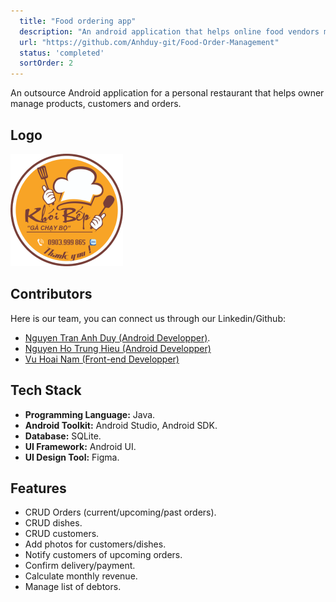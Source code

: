 ```yaml
---
  title: "Food ordering app"
  description: "An android application that helps online food vendors manage orders, customers list and menu."
  url: "https://github.com/Anhduy-git/Food-Order-Management"
  status: 'completed'
  sortOrder: 2
---
```


An outsource Android application for a personal restaurant that helps owner manage products, customers and orders.

## Logo

![Logo](../../assets/food-order-1.png)

## Contributors

Here is our team, you can connect us through our Linkedin/Github:

- [Nguyen Tran Anh Duy (Android Developper)](https://www.linkedin.com/in/duy-nguyen-tran-anh/).
- [Nguyen Ho Trung Hieu (Android Developper)](https://github.com/nhthieu)
- [Vu Hoai Nam (Front-end Developper)](https://github.com/namhoai1109)

## Tech Stack

- **Programming Language:** Java.
- **Android Toolkit:** Android Studio, Android SDK.
- **Database:** SQLite.
- **UI Framework:** Android UI.
- **UI Design Tool:** Figma.

## Features

- CRUD Orders (current/upcoming/past orders).
- CRUD dishes.
- CRUD customers.
- Add photos for customers/dishes.
- Notify customers of upcoming orders.
- Confirm delivery/payment.
- Calculate monthly revenue.
- Manage list of debtors.